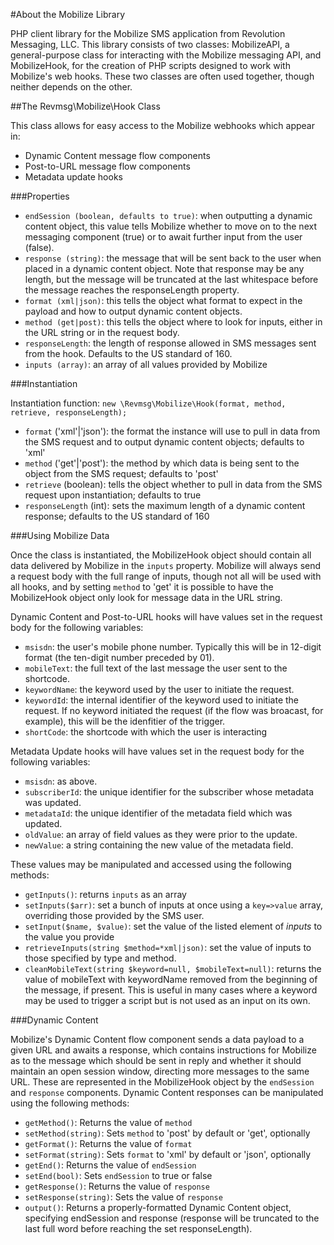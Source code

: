 #About the Mobilize Library

PHP client library for the Mobilize SMS application from Revolution Messaging, LLC.
This library consists of two classes: MobilizeAPI, a general-purpose class for interacting with the Mobilize messaging API, and MobilizeHook, for the creation of PHP scripts designed to work with Mobilize's web hooks. These two classes are often used together, though neither depends on the other.

##The Revmsg\Mobilize\Hook Class

This class allows for easy access to the Mobilize webhooks which appear in:

* Dynamic Content message flow components
* Post-to-URL message flow components
* Metadata update hooks

###Properties

* `endSession (boolean, defaults to true)`: when outputting a dynamic content object, this value tells Mobilize whether to move on to the next messaging component (true) or to await further input from the user (false).
* `response (string)`: the message that will be sent back to the user when placed in a dynamic content object. Note that response may be any length, but the message will be truncated at the last whitespace before the message reaches the responseLength property.
* `format (xml|json)`: this tells the object what format to expect in the payload and how to output dynamic content objects.
* `method (get|post)`: this tells the object where to look for inputs, either in the URL string or in the request body.
* `responseLength`: the length of response allowed in SMS messages sent from the hook. Defaults to the US standard of 160.
* `inputs (array)`: an array of all values provided by Mobilize

###Instantiation

Instantiation function: `new \Revmsg\Mobilize\Hook(format, method, retrieve, responseLength);`
* `format` ('xml'|'json'): the format the instance will use to pull in data from the SMS request and to output dynamic content objects; defaults to 'xml'
* `method` ('get'|'post'): the method by which data is being sent to the object from the SMS request; defaults to 'post'
* `retrieve` (boolean): tells the object whether to pull in data from the SMS request upon instantiation; defaults to true
* `responseLength` (int): sets the maximum length of a dynamic content response; defaults to the US standard of 160

###Using Mobilize Data

Once the class is instantiated, the MobilizeHook object should contain all data delivered by Mobilize in the `inputs` property. Mobilize will always send a request body with the full range of inputs, though not all will be used with all hooks, and by setting `method` to 'get' it is possible to have the MobilizeHook object only look for message data in the URL string.

Dynamic Content and Post-to-URL hooks will have values set in the request body for the following variables:

* `msisdn`: the user's mobile phone number. Typically this will be in 12-digit format (the ten-digit number preceded by 01).
* `mobileText`: the full text of the last message the user sent to the shortcode.
* `keywordName`: the keyword used by the user to initiate the request.
* `keywordId`: the internal identifier of the keyword used to initiate the request. If no keyword initiated the request (if the flow was broacast, for example), this will be the idenfitier of the trigger.
* `shortCode`: the shortcode with which the user is interacting

Metadata Update hooks will have values set in the request body for the following variables:

* `msisdn`: as above.
* `subscriberId`: the unique identifier for the subscriber whose metadata was updated.
* `metadataId`: the unique identifier of the metadata field which was updated.
* `oldValue`: an array of field values as they were prior to the update.
* `newValue`: a string containing the new value of the metadata field.

These values may be manipulated and accessed using the following methods:

* `getInputs()`: returns `inputs` as an array
* `setInputs($arr)`: set a bunch of inputs at once using a `key=>value` array, overriding those provided by the SMS user.
* `setInput($name, $value)`: set the value of the listed element of *inputs* to the value you provide
* `retrieveInputs(string $method=*xml|json)`: set the value of inputs to those specified by type and method.
* `cleanMobileText(string $keyword=null, $mobileText=null)`: returns the value of mobileText with keywordName removed from the beginning of the message, if present. This is useful in many cases where a keyword may be used to trigger a script but is not used as an input on its own.

###Dynamic Content

Mobilize's Dynamic Content flow component sends a data payload to a given URL and awaits a response, which contains instructions for Mobilize as to the message which should be sent in reply and whether it should maintain an open session window, directing more messages to the same URL. These are represented in the MobilizeHook object by the `endSession` and `response` components. Dynamic Content responses can be manipulated using the following methods:

* `getMethod()`: Returns the value of `method`
* `setMethod(string)`: Sets `method` to 'post' by default or 'get', optionally
* `getFormat()`: Returns the value of `format`
* `setFormat(string)`: Sets `format` to 'xml' by default or 'json', optionally
* `getEnd()`: Returns the value of `endSession`
* `setEnd(bool)`: Sets `endSession` to true or false
* `getResponse()`: Returns the value of `response`
* `setResponse(string)`: Sets the value of `response`
* `output()`: Returns a properly-formatted Dynamic Content object, specifying endSession and response (response will be truncated to the last full word before reaching the set responseLength).
